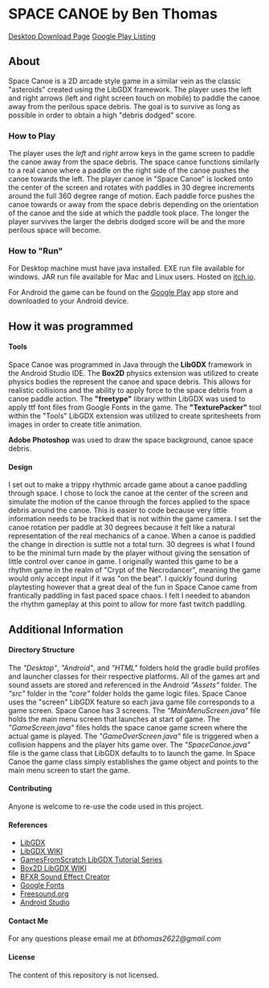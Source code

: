 # **SPACE CANOE** by Ben Thomas
[Desktop Download Page](https://freebrunch.itch.io/space-canoe)
[Google Play Listing](https://play.google.com/store/apps/details?id=io.github.bthomas2622)

## **About**

Space Canoe is a 2D arcade style game in a similar vein as the classic "asteroids" created using the LibGDX framework. The player uses the left and right arrows (left and right screen touch on mobile) to paddle the canoe away from the perilous space debris. The goal is to survive as long as possible in order to obtain a high "debris dodged" score. 


### How to Play 

The player uses the *left* and *right* arrow keys in the game screen to paddle the canoe away from the space debris. The space canoe functions similarly to a real canoe where a paddle on the right side of the canoe pushes the canoe towards the left. The player canoe in "Space Canoe" is locked onto the center of the screen and rotates with paddles in 30 degree increments around the full 360 degree range of motion. Each paddle force pushes the canoe towards or away from the space debris depending on the orientation of the canoe and the side at which the paddle took place. The longer the player survives the larger the debris dodged score will be and the more perilous space will become. 

### How to "Run"

For Desktop machine must have java installed. EXE run file available for windows. JAR run file available for Mac and Linux users. Hosted on [itch.io](https://freebrunch.itch.io/space-canoe).

For Android the game can be found on the [Google Play](https://play.google.com/store/apps/details?id=io.github.bthomas2622) app store and downloaded to your Android device.

## How it was programmed

#### Tools
Space Canoe was programmed in Java through the **LibGDX** framework in the Android Studio IDE. The **Box2D** physics extension was utilized to create physics bodies the represent the canoe and space debris. This allows for realistic collisions and the ability to apply force to the space debris from a canoe paddle action. The **"freetype"** library within LibGDX was used to apply ttf font files from Google Fonts in the game. The **"TexturePacker"** tool within the "Tools" LibGDX extension was utilized to create spritesheets from images in order to create title animation. 

**Adobe Photoshop** was used to draw the space background, canoe space debris. 

#### Design
I set out to make a trippy rhythmic arcade game about a canoe paddling through space. I chose to lock the canoe at the center of the screen and simulate the motion of the canoe through the forces applied to the space debris around the canoe. This is easier to code because very little information needs to be tracked that is not within the game camera. I set the canoe rotation per paddle at 30 degrees because it felt like a natural representation of the real mechanics of a canoe. When a canoe is paddled the change in direction is suttle not a total turn. 30 degrees is what I found to be the minimal turn made by the player without giving the sensation of little control over canoe in game. I originally wanted this game to be a rhythm game in the realm of "Crypt of the Necrodancer", meaning the game would only accept input if it was "on the beat". I quickly found during playtesting however that a great deal of the fun in Space Canoe came from frantically paddling in fast paced space chaos. I felt I needed to abandon the rhythm gameplay at this point to allow for more fast twitch paddling. 

## Additional Information

#### Directory Structure

The *"Desktop"*, *"Android"*, and *"HTML"* folders hold the gradle build profiles and launcher classes for their respective platforms. All of the games art and sound assets are stored and referenced in the Android *"Assets"* folder. The *"src"* folder in the *"core"* folder holds the game logic files. Space Canoe uses the "screen" LibGDX feature so each java game file corresponds to a game screen. Space Canoe has 3 screens. The *"MainMenuScreen.java"* file holds the main menu screen that launches at start of game. The *"GameScreen.java"* files holds the space canoe game screen where the actual game is played. The *"GameOverScreen.java"* file is triggered when a collision happens and the player hits game over. The *"SpaceCanoe.java"* file is the game class that LibGDX defaults to to launch the game. In Space Canoe the game class simply establishes the game object and points to the main menu screen to start the game. 

#### Contributing

Anyone is welcome to re-use the code used in this project.

#### References

* [LibGDX](https://libgdx.badlogicgames.com/)
* [LibGDX WIKI](https://github.com/libgdx/libgdx/wiki)
* [GamesFromScratch LibGDX Tutorial Series](http://www.gamefromscratch.com/page/LibGDX-Tutorial-series.aspx)
* [Box2D LibGDX WIKI](https://github.com/libgdx/libgdx/wiki/Box2d)
* [BFXR Sound Effect Creator](http://www.bfxr.net/)
* [Google Fonts](https://fonts.google.com/)
* [Freesound.org](http://freesound.org/)
* [Android Studio](https://developer.android.com/studio/index.html)

#### Contact Me

For any questions please email me at _bthomas2622@gmail.com_

#### License

The content of this repository is not licensed. 